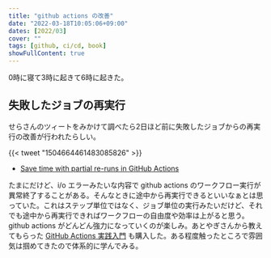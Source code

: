 ```yaml
---
title: "github actions の改善"
date: "2022-03-18T10:05:06+09:00"
dates: [2022/03]
cover: ""
tags: [github, ci/cd, book]
showFullContent: true
---
```


0時に寝て3時に起きて6時に起きた。

## 失敗したジョブの再実行

せらさんのツィートをみかけて調べたら2日ほど前に失敗したジョブからの再実行の改善が行われたらしい。

{{< tweet "1504664461483085826" >}}

* [Save time with partial re-runs in GitHub Actions](https://github.blog/2022-03-16-save-time-partial-re-runs-github-actions/)

たまにだけど、i/o エラーみたいな内容で github actions のワークフロー実行が異常終了することがある。そんなときに途中から再実行できるといいなぁとは思っていた。これはステップ単位ではなく、ジョブ単位の実行みたいだけど、それでも途中から再実行できればワークフローの自由度や効率は上がると思う。github actions がどんどん強力になっていくのが楽しみ。あとやぎさんから教えてもらった [GitHub Actions 実践入門](https://miyajan.booth.pm/items/1865906) も購入した。ある程度触ったところで雰囲気は掴めてきたので体系的に学んでみる。
